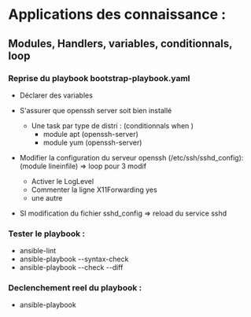 # Applications des connaissance :

## Modules, Handlers, variables, conditionnals, loop

### Reprise du playbook bootstrap-playbook.yaml

- Déclarer des variables

- S'assurer que openssh server soit bien installé
  - Une task par type de distri : (conditionnals when )
    - module apt (openssh-server)
    - module yum (openssh-server)

- Modifier la configuration du serveur openssh (/etc/ssh/sshd_config): (module lineinfile) => loop pour 3 modif
    - Activer le LogLevel
    - Commenter la ligne X11Forwarding yes
    - une autre 

- SI modification du fichier sshd_config => reload du service sshd


### Tester le playbook :

- ansible-lint
- ansible-playbook --syntax-check
- ansible-playbook --check --diff

### Declenchement reel du playbook :

- ansible-playbook